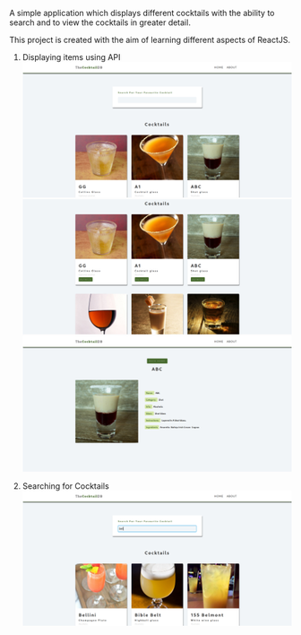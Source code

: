 A simple application which displays different cocktails with the ability to search and to view the cocktails in greater detail.

This project is created with the aim of learning different aspects of ReactJS.

1. Displaying items using API
!['Cocktails screenshot'](./screenshots/display1.png)
!['Cocktails screenshot'](./screenshots/display2.png)
!['Cocktails screenshot'](./screenshots/display3.png)

2. Searching for Cocktails
!['Cocktails search'](./screenshots/search.png)

